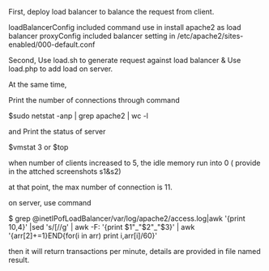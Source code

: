 First, deploy load balancer to balance the request from client.

loadBalancerConfig included command use in install apache2 as load balancer
proxyConfig included balancer setting in /etc/apache2/sites-enabled/000-default.conf


Second, Use load.sh to generate request against load balancer & Use load.php to add load on server.

At the same time,

Print the number of connections through command

$sudo netstat -anp | grep apache2 | wc -l 

and Print the status of server

$vmstat 3 or $top

when number of clients increased to 5, the idle memory run into 0 ( provide in the attched screenshots s1&s2)

at that point, the max number of connection is 11.

on server, use command

$ grep @inetIPofLoadBalancer/var/log/apache2/access.log|awk '{print $10,$4}' |sed 's/\[//g' | awk -F\: '{print $1"_"$2"_"$3}' | awk '{arr[$2]+=$1}END{for(i in arr) print i,arr[i]/60}'

then it will return transactions per minute, details are provided in file named result.
